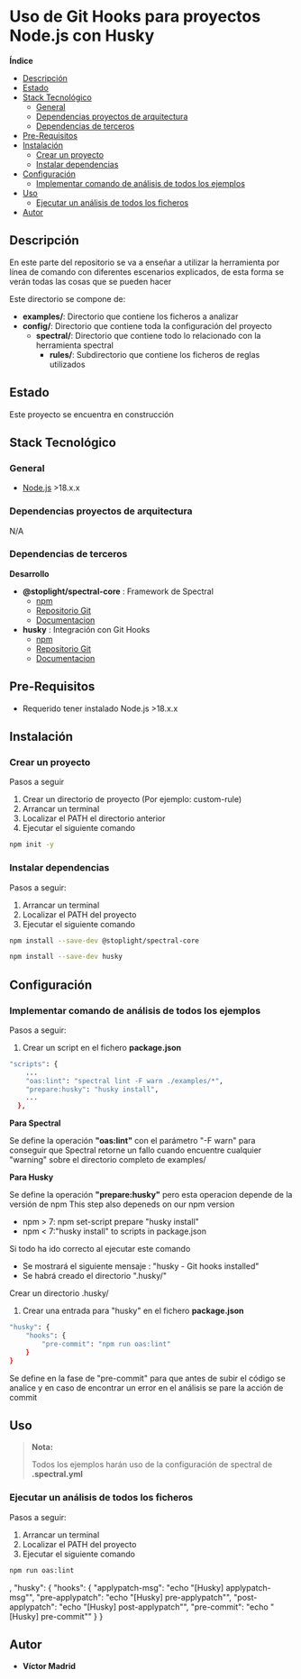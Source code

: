 <h1>Uso de Git Hooks para proyectos Node.js con Husky</h1>





**Índice**
- [Descripción](#descripción)
- [Estado](#estado)
- [Stack Tecnológico](#stack-tecnológico)
  - [General](#general)
  - [Dependencias proyectos de arquitectura](#dependencias-proyectos-de-arquitectura)
  - [Dependencias de terceros](#dependencias-de-terceros)
- [Pre-Requisitos](#pre-requisitos)
- [Instalación](#instalación)
  - [Crear un proyecto](#crear-un-proyecto)
  - [Instalar dependencias](#instalar-dependencias)
- [Configuración](#configuración)
  - [Implementar comando de análisis de todos los ejemplos](#implementar-comando-de-análisis-de-todos-los-ejemplos)
- [Uso](#uso)
  - [Ejecutar un análisis de todos los ficheros](#ejecutar-un-análisis-de-todos-los-ficheros)
- [Autor](#autor)





## Descripción

En este parte del repositorio se va a enseñar a utilizar la herramienta por línea de comando con diferentes escenarios explicados, de esta forma se verán todas las cosas que se pueden hacer


Este directorio se compone de:

* **examples/**: Directorio que contiene los ficheros a analizar
* **config/**: Directorio que contiene toda la configuración del proyecto
  * **spectral/**: Directorio que contiene todo lo relacionado con la herramienta spectral
    * **rules/**: Subdirectorio que contiene los ficheros de reglas utilizados





## Estado

Este proyecto se encuentra en construcción





## Stack Tecnológico

### General

* [Node.js](https://nodejs.org/es) >18.x.x


### Dependencias proyectos de arquitectura

N/A


### Dependencias de terceros

**Desarrollo**

* **@stoplight/spectral-core** : Framework de Spectral
  * [npm](https://www.npmjs.com/package/@stoplight/spectral-core)
  * [Repositorio Git](https://github.com/stoplightio/spectral)
  * [Documentacion](https://stoplight.io/open-source/spectral)
* **husky** : Integración con Git Hooks
  * [npm](https://www.npmjs.com/package/husky)
  * [Repositorio Git](https://github.com/typicode/husky)
  * [Documentacion](https://typicode.github.io/husky/)





## Pre-Requisitos

* Requerido tener instalado Node.js >18.x.x





## Instalación

### Crear un proyecto

Pasos a seguir

1. Crear un directorio de proyecto (Por ejemplo: custom-rule)
2. Arrancar un terminal
3. Localizar el PATH el directorio anterior
4. Ejecutar el siguiente comando

```bash
npm init -y
```



### Instalar dependencias

Pasos a seguir:

1. Arrancar un terminal
2. Localizar el PATH del proyecto
3. Ejecutar el siguiente comando

```bash
npm install --save-dev @stoplight/spectral-core
```

```bash
npm install --save-dev husky
```




## Configuración



### Implementar comando de análisis de todos los ejemplos

Pasos a seguir:

1. Crear un script en el fichero **package.json**

```bash
"scripts": {
    ...
    "oas:lint": "spectral lint -F warn ./examples/*",
    "prepare:husky": "husky install",
    ...
  },
```

**Para Spectral**

Se define la operación **"oas:lint"** con el parámetro "-F warn" para conseguir que Spectral retorne un fallo cuando encuentre cualquier "warning" sobre el directorio completo de examples/

**Para Husky**

Se define la operación **"prepare:husky"** pero esta operacion depende de la versión de npm
This step also depeneds on our npm version

* npm > 7: npm set-script prepare "husky install"
* npm < 7:"husky install" to scripts in package.json

Si todo ha ido correcto al ejecutar este comando

* Se mostrará el siguiente mensaje : "husky - Git hooks installed"
* Se habrá creado el directorio ".husky/"

Crear un directorio .husky/



1. Crear una entrada para "husky" en el fichero **package.json**

```bash
"husky": {
    "hooks": {
        "pre-commit": "npm run oas:lint"
    }
}
```

Se define en la fase de "pre-commit" para que antes de subir el código se analice y en caso de encontrar un error en el análisis se pare la acción de commit




## Uso

>**Nota:**
>
>Todos los ejemplos harán uso de la configuración de spectral de **.spectral.yml**


### Ejecutar un análisis de todos los ficheros

Pasos a seguir:

1. Arrancar un terminal
2. Localizar el PATH del proyecto
3. Ejecutar el siguiente comando

```bash
npm run oas:lint
```


,
  "husky": {
    "hooks": {
      "applypatch-msg": "echo \"[Husky] applypatch-msg\"",
      "pre-applypatch": "echo \"[Husky] pre-applypatch\"",
      "post-applypatch": "echo \"[Husky] post-applypatch\"",
      "pre-commit": "echo \"[Husky] pre-commit\""
    }
  }


## Autor

* **Víctor Madrid**